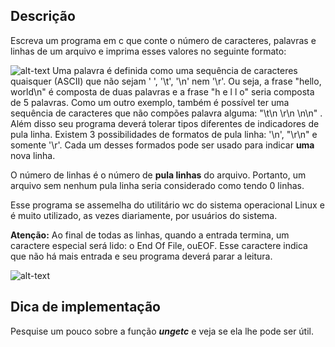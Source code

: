 ## Descrição
Escreva um programa em c que conte o número de caracteres, palavras e linhas de um arquivo e imprima esses valores no seguinte formato:

![alt-text](https://github.com/niicao/USP/blob/main/Laborat%C3%B3rio%20de%20ICC%20(Laboratory%20of%20Computer%20Science%20Introduction)/Lista%203%20(Vetores%2C%20Strings%20e%20Matrizes)/Contando%20Palavras/contando_palavras0.png)
Uma palavra é definida como uma sequência de caracteres quaisquer (ASCII) que não sejam ' ', '\t', '\n' nem '\r'. Ou seja, a frase "hello, world\n" é composta de duas palavras e a frase "h e l l o" seria composta de 5 palavras. Como um outro exemplo, também é possível ter uma sequência de caracteres que não compões palavra alguma: "\t\n \r\n \n\n" . Além disso seu programa deverá tolerar tipos diferentes de indicadores de pula linha. Existem 3 possibilidades de formatos de pula linha: '\n', "\r\n" e somente '\r'. Cada um desses formados pode ser usado para indicar **uma** nova linha.

O número de linhas é o número de **pula linhas** do arquivo. Portanto, um arquivo sem nenhum pula linha seria considerado como tendo 0 linhas.

Esse programa se assemelha do utilitário wc do sistema operacional Linux e é muito utilizado, as vezes diariamente, por usuários do sistema.

**Atenção:** Ao final de todas as linhas, quando a entrada termina, um caractere especial será lido: o End Of File, ouEOF. Esse caractere indica que não há mais entrada e seu programa deverá parar a leitura.

![alt-text](https://github.com/niicao/USP/blob/main/Laborat%C3%B3rio%20de%20ICC%20(Laboratory%20of%20Computer%20Science%20Introduction)/Lista%203%20(Vetores%2C%20Strings%20e%20Matrizes)/Contando%20Palavras/contando_palavras1.png)
## Dica de implementação
Pesquise um pouco sobre a função *__ungetc__* e veja se ela lhe pode ser útil.
